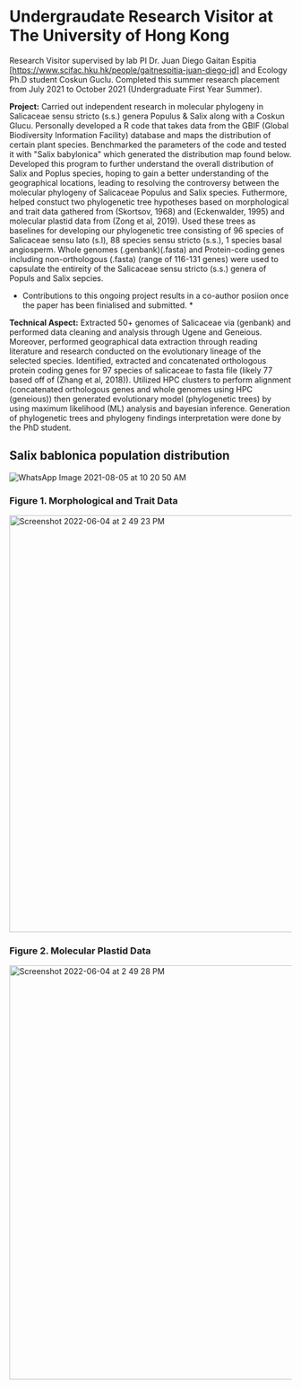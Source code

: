# Undergraudate Research Visitor at The University of Hong Kong

Research Visitor supervised by lab PI Dr. Juan Diego Gaitan Espitia [https://www.scifac.hku.hk/people/gaitnespitia-juan-diego-jd] and Ecology Ph.D student Coskun Guclu. Completed this summer research placement from July 2021 to October 2021 (Undergraduate First Year Summer).

**Project:** Carried out independent research in molecular phylogeny in Salicaceae sensu stricto (s.s.) genera Populus & Salix along with a Coskun Glucu. Personally developed a R code that takes data from the GBIF (Global Biodiversity Information Facility) database and maps the distribution of certain plant species. Benchmarked the parameters of the code and tested it with "Salix babylonica" which generated the distribution map found below. Developed this program to further understand the overall distribution of Salix and Poplus species, hoping to gain a better understanding of the geographical locations, leading to resolving the controversy between the molecular phylogeny of Salicaceae Populus and Salix species. Futhermore, helped constuct two phylogenetic tree hypotheses based on morphological and trait data gathered from (Skortsov, 1968) and (Eckenwalder, 1995) and molecular plastid data from (Zong et al, 2019). Used these trees as baselines for developing our phylogenetic tree consisting of 96 species of Salicaceae sensu lato (s.l), 88 species sensu stricto (s.s.), 1 species basal angiosperm. Whole genomes (.genbank)(.fasta) and Protein-coding genes including non-orthologous (.fasta) (range of 116-131 genes) were used to capsulate the entireity of the Salicaceae sensu stricto (s.s.) genera of Populs and Salix sepcies. 

* Contributions to this ongoing project results in a co-author posiion once the paper has been finialised and submitted. *

**Technical Aspect:** Extracted 50+ genomes of Salicaceae via (genbank) and performed data cleaning and analysis through Ugene and Geneious. Moreover, performed geographical data extraction through reading literature and research conducted on the evolutionary lineage of the selected species. Identified, extracted and concatenated orthologous protein coding genes for 97 species of salicaceae to fasta file (likely 77 based off of (Zhang et al, 2018)). Utilized HPC clusters to perform alignment (concatenated orthologous genes and whole genomes using HPC (geneious)) then generated evolutionary model (phylogenetic trees) by using maximum likelihood (ML) analysis and bayesian inference. Generation of phylogenetic trees and phylogeny findings interpretation were done by the PhD student. 

## Salix bablonica population distribution 
![WhatsApp Image 2021-08-05 at 10 20 50 AM](https://user-images.githubusercontent.com/83464019/172001274-4af6c30c-9b5a-47e9-9882-ce6b60ad64ea.jpeg)

### Figure 1. Morphological and Trait Data 
<img width="743" alt="Screenshot 2022-06-04 at 2 49 23 PM" src="https://user-images.githubusercontent.com/83464019/172003619-0d36fa2d-6aa6-4bdb-9c9a-e5d4e57a7242.png">

### Figure 2. Molecular Plastid Data 
<img width="738" alt="Screenshot 2022-06-04 at 2 49 28 PM" src="https://user-images.githubusercontent.com/83464019/172003645-19d1d9f1-8e0a-478e-a047-e6b78e1629c1.png">
